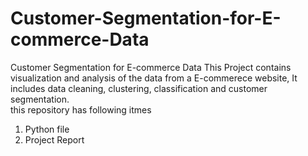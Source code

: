 # Customer-Segmentation-for-E-commerce-Data
Customer Segmentation for E-commerce Data
This Project contains visualization and analysis of the data from a E-commerece website, It includes data cleaning, clustering, classification and customer segmentation.
<br> this repository has following itmes <br>
1. Python file
2. Project Report
